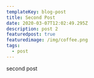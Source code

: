 ```yaml
---
templateKey: blog-post
title: Second Post
date: 2020-03-07T12:02:49.295Z
description: post 2
featuredpost: true
featuredimage: /img/coffee.png
tags:
  - post
---
```

second post